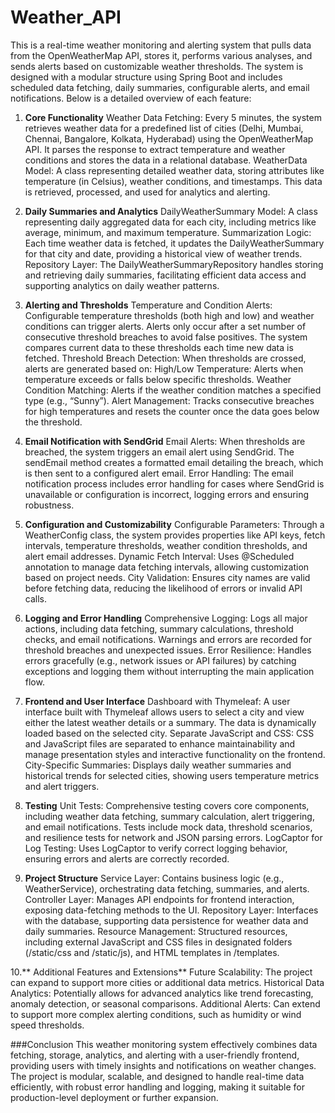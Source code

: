 # Weather_API


This is a real-time weather monitoring and alerting system that pulls data from the OpenWeatherMap API, stores it, performs various analyses, and sends alerts based on customizable weather thresholds. The system is designed with a modular structure using Spring Boot and includes scheduled data fetching, daily summaries, configurable alerts, and email notifications. Below is a detailed overview of each feature:

1. **Core Functionality**
Weather Data Fetching: Every 5 minutes, the system retrieves weather data for a predefined list of cities (Delhi, Mumbai, Chennai, Bangalore, Kolkata, Hyderabad) using the OpenWeatherMap API. It parses the response to extract temperature and weather conditions and stores the data in a relational database.
WeatherData Model: A class representing detailed weather data, storing attributes like temperature (in Celsius), weather conditions, and timestamps. This data is retrieved, processed, and used for analytics and alerting.


2. **Daily Summaries and Analytics**
DailyWeatherSummary Model: A class representing daily aggregated data for each city, including metrics like average, minimum, and maximum temperature.
Summarization Logic: Each time weather data is fetched, it updates the DailyWeatherSummary for that city and date, providing a historical view of weather trends.
Repository Layer: The DailyWeatherSummaryRepository handles storing and retrieving daily summaries, facilitating efficient data access and supporting analytics on daily weather patterns.


3. **Alerting and Thresholds**
Temperature and Condition Alerts: Configurable temperature thresholds (both high and low) and weather conditions can trigger alerts. Alerts only occur after a set number of consecutive threshold breaches to avoid false positives. The system compares current data to these thresholds each time new data is fetched.
Threshold Breach Detection: When thresholds are crossed, alerts are generated based on:
High/Low Temperature: Alerts when temperature exceeds or falls below specific thresholds.
Weather Condition Matching: Alerts if the weather condition matches a specified type (e.g., “Sunny”).
Alert Management: Tracks consecutive breaches for high temperatures and resets the counter once the data goes below the threshold.


4. **Email Notification with SendGrid**
Email Alerts: When thresholds are breached, the system triggers an email alert using SendGrid. The sendEmail method creates a formatted email detailing the breach, which is then sent to a configured alert email.
Error Handling: The email notification process includes error handling for cases where SendGrid is unavailable or configuration is incorrect, logging errors and ensuring robustness.


5. **Configuration and Customizability**
Configurable Parameters: Through a WeatherConfig class, the system provides properties like API keys, fetch intervals, temperature thresholds, weather condition thresholds, and alert email addresses.
Dynamic Fetch Interval: Uses @Scheduled annotation to manage data fetching intervals, allowing customization based on project needs.
City Validation: Ensures city names are valid before fetching data, reducing the likelihood of errors or invalid API calls.


6. **Logging and Error Handling**
Comprehensive Logging: Logs all major actions, including data fetching, summary calculations, threshold checks, and email notifications. Warnings and errors are recorded for threshold breaches and unexpected issues.
Error Resilience: Handles errors gracefully (e.g., network issues or API failures) by catching exceptions and logging them without interrupting the main application flow.


7. **Frontend and User Interface**
Dashboard with Thymeleaf: A user interface built with Thymeleaf allows users to select a city and view either the latest weather details or a summary. The data is dynamically loaded based on the selected city.
Separate JavaScript and CSS: CSS and JavaScript files are separated to enhance maintainability and manage presentation styles and interactive functionality on the frontend.
City-Specific Summaries: Displays daily weather summaries and historical trends for selected cities, showing users temperature metrics and alert triggers.


8. **Testing**
Unit Tests: Comprehensive testing covers core components, including weather data fetching, summary calculation, alert triggering, and email notifications. Tests include mock data, threshold scenarios, and resilience tests for network and JSON parsing errors.
LogCaptor for Log Testing: Uses LogCaptor to verify correct logging behavior, ensuring errors and alerts are correctly recorded.


9. **Project Structure**
Service Layer: Contains business logic (e.g., WeatherService), orchestrating data fetching, summaries, and alerts.
Controller Layer: Manages API endpoints for frontend interaction, exposing data-fetching methods to the UI.
Repository Layer: Interfaces with the database, supporting data persistence for weather data and daily summaries.
Resource Management: Structured resources, including external JavaScript and CSS files in designated folders (/static/css and /static/js), and HTML templates in /templates.


10.** Additional Features and Extensions**
Future Scalability: The project can expand to support more cities or additional data metrics.
Historical Data Analytics: Potentially allows for advanced analytics like trend forecasting, anomaly detection, or seasonal comparisons.
Additional Alerts: Can extend to support more complex alerting conditions, such as humidity or wind speed thresholds.


###Conclusion
This weather monitoring system effectively combines data fetching, storage, analytics, and alerting with a user-friendly frontend, providing users with timely insights and notifications on weather changes. The project is modular, scalable, and designed to handle real-time data efficiently, with robust error handling and logging, making it suitable for production-level deployment or further expansion.
